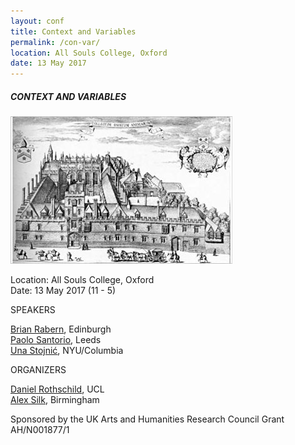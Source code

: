 ```yaml
---
layout: conf
title: Context and Variables
permalink: /con-var/
location: All Souls College, Oxford
date: 13 May 2017
---
```



##### CONTEXT AND VARIABLES 





![ASC](/asc.jpeg)

Location: All Souls College, Oxford <br>
Date: 13 May 2017 (11 - 5)


<div class="title"> SPEAKERS </div>

[Brian Rabern](http://brianrabern.net/), Edinburgh <br>
[Paolo Santorio](http://paolosantorio.net/), Leeds <br>
[Una Stojnić](http://www.unastojnic.com/), NYU/Columbia

<div class="title"> ORGANIZERS </div>

[Daniel Rothschild](http://danielrothschild.com/), UCL <br>
[Alex Silk](http://www-personal.umich.edu/~asilk/Alex_Silk/home.html), Birmingham

Sponsored by the UK Arts and Humanities Research Council Grant AH/N001877/1

